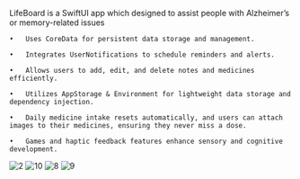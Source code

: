 LifeBoard is a SwiftUI app which designed to assist people with Alzheimer’s or memory-related issues

	•	Uses CoreData for persistent data storage and management.

	•	Integrates UserNotifications to schedule reminders and alerts.

	•	Allows users to add, edit, and delete notes and medicines efficiently.

	•	Utilizes AppStorage & Environment for lightweight data storage and dependency injection.

	•	Daily medicine intake resets automatically, and users can attach images to their medicines, ensuring they never miss a dose.

	•	Games and haptic feedback features enhance sensory and cognitive development.

![2](https://github.com/user-attachments/assets/349c0e4a-6d4b-4009-8410-0fd1e4f7f28b)
![10](https://github.com/user-attachments/assets/b04ed148-72fb-4494-bf42-f4a75de8ad34)
![8](https://github.com/user-attachments/assets/2ab09798-2459-4cb6-aa2b-608a95907b04)
![9](https://github.com/user-attachments/assets/198a961c-ec89-4623-82ee-e482096c31c0)
